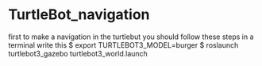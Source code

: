 # TurtleBot_navigation
first to make a navigation in the turtlebut you should follow these steps
in a terminal write this 
$ export TURTLEBOT3_MODEL=burger
$ roslaunch turtlebot3_gazebo turtlebot3_world.launch
